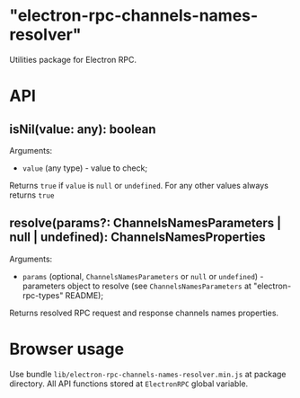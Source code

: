 # "electron-rpc-channels-names-resolver"

Utilities package for Electron RPC.

# API

## isNil(value: any): boolean
Arguments:
* `value` (any type) - value to check;

Returns `true` if `value` is `null` or `undefined`. For any other values always returns `true`

## resolve(params?: ChannelsNamesParameters | null | undefined): ChannelsNamesProperties
Arguments:
* `params` (optional, `ChannelsNamesParameters` or `null` or `undefined`) - parameters object to resolve (see `ChannelsNamesParameters` at "electron-rpc-types" README);

Returns resolved RPC request and response channels names properties.

# Browser usage

Use bundle `lib/electron-rpc-channels-names-resolver.min.js` at package directory. All API functions stored at `ElectronRPC` global variable.
